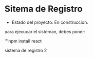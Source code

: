 <h1>Sitema de Registro</h1>

- Estado del proyecto: En construccion.

para ejecucar el sisteman, debes poner:

'''npm install react

sistema de registro 2

